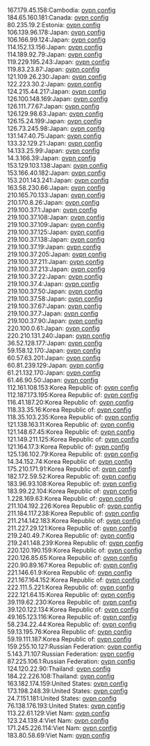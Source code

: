167.179.45.158:Cambodia: [ovpn config](vpn/167_179_45_158.ovpn)  
184.65.160.181:Canada: [ovpn config](vpn/184_65_160_181.ovpn)  
80.235.19.2:Estonia: [ovpn config](vpn/80_235_19_2.ovpn)  
106.139.96.178:Japan: [ovpn config](vpn/106_139_96_178.ovpn)  
106.166.99.124:Japan: [ovpn config](vpn/106_166_99_124.ovpn)  
114.152.13.156:Japan: [ovpn config](vpn/114_152_13_156.ovpn)  
114.189.92.79:Japan: [ovpn config](vpn/114_189_92_79.ovpn)  
119.229.195.243:Japan: [ovpn config](vpn/119_229_195_243.ovpn)  
119.83.23.87:Japan: [ovpn config](vpn/119_83_23_87.ovpn)  
121.109.26.230:Japan: [ovpn config](vpn/121_109_26_230.ovpn)  
122.223.30.2:Japan: [ovpn config](vpn/122_223_30_2.ovpn)  
124.215.44.217:Japan: [ovpn config](vpn/124_215_44_217.ovpn)  
126.100.148.169:Japan: [ovpn config](vpn/126_100_148_169.ovpn)  
126.111.77.67:Japan: [ovpn config](vpn/126_111_77_67.ovpn)  
126.129.98.63:Japan: [ovpn config](vpn/126_129_98_63.ovpn)  
126.15.24.199:Japan: [ovpn config](vpn/126_15_24_199.ovpn)  
126.73.245.98:Japan: [ovpn config](vpn/126_73_245_98.ovpn)  
131.147.40.75:Japan: [ovpn config](vpn/131_147_40_75.ovpn)  
133.32.129.21:Japan: [ovpn config](vpn/133_32_129_21.ovpn)  
14.133.25.99:Japan: [ovpn config](vpn/14_133_25_99.ovpn)  
14.3.166.39:Japan: [ovpn config](vpn/14_3_166_39.ovpn)  
153.129.103.138:Japan: [ovpn config](vpn/153_129_103_138.ovpn)  
153.166.40.182:Japan: [ovpn config](vpn/153_166_40_182.ovpn)  
153.201.143.241:Japan: [ovpn config](vpn/153_201_143_241.ovpn)  
163.58.230.66:Japan: [ovpn config](vpn/163_58_230_66.ovpn)  
210.165.70.133:Japan: [ovpn config](vpn/210_165_70_133.ovpn)  
210.170.8.26:Japan: [ovpn config](vpn/210_170_8_26.ovpn)  
219.100.37.1:Japan: [ovpn config](vpn/219_100_37_1.ovpn)  
219.100.37.108:Japan: [ovpn config](vpn/219_100_37_108.ovpn)  
219.100.37.109:Japan: [ovpn config](vpn/219_100_37_109.ovpn)  
219.100.37.125:Japan: [ovpn config](vpn/219_100_37_125.ovpn)  
219.100.37.138:Japan: [ovpn config](vpn/219_100_37_138.ovpn)  
219.100.37.19:Japan: [ovpn config](vpn/219_100_37_19.ovpn)  
219.100.37.205:Japan: [ovpn config](vpn/219_100_37_205.ovpn)  
219.100.37.211:Japan: [ovpn config](vpn/219_100_37_211.ovpn)  
219.100.37.213:Japan: [ovpn config](vpn/219_100_37_213.ovpn)  
219.100.37.22:Japan: [ovpn config](vpn/219_100_37_22.ovpn)  
219.100.37.4:Japan: [ovpn config](vpn/219_100_37_4.ovpn)  
219.100.37.50:Japan: [ovpn config](vpn/219_100_37_50.ovpn)  
219.100.37.58:Japan: [ovpn config](vpn/219_100_37_58.ovpn)  
219.100.37.67:Japan: [ovpn config](vpn/219_100_37_67.ovpn)  
219.100.37.7:Japan: [ovpn config](vpn/219_100_37_7.ovpn)  
219.100.37.90:Japan: [ovpn config](vpn/219_100_37_90.ovpn)  
220.100.0.61:Japan: [ovpn config](vpn/220_100_0_61.ovpn)  
220.210.131.240:Japan: [ovpn config](vpn/220_210_131_240.ovpn)  
36.52.128.177:Japan: [ovpn config](vpn/36_52_128_177.ovpn)  
59.158.12.170:Japan: [ovpn config](vpn/59_158_12_170.ovpn)  
60.57.63.201:Japan: [ovpn config](vpn/60_57_63_201.ovpn)  
60.81.239.129:Japan: [ovpn config](vpn/60_81_239_129.ovpn)  
61.21.132.170:Japan: [ovpn config](vpn/61_21_132_170.ovpn)  
61.46.90.50:Japan: [ovpn config](vpn/61_46_90_50.ovpn)  
112.161.108.153:Korea Republic of: [ovpn config](vpn/112_161_108_153.ovpn)  
112.187.173.195:Korea Republic of: [ovpn config](vpn/112_187_173_195.ovpn)  
116.41.187.20:Korea Republic of: [ovpn config](vpn/116_41_187_20.ovpn)  
118.33.35.16:Korea Republic of: [ovpn config](vpn/118_33_35_16.ovpn)  
118.35.103.235:Korea Republic of: [ovpn config](vpn/118_35_103_235.ovpn)  
121.138.163.11:Korea Republic of: [ovpn config](vpn/121_138_163_11.ovpn)  
121.148.67.45:Korea Republic of: [ovpn config](vpn/121_148_67_45.ovpn)  
121.149.211.125:Korea Republic of: [ovpn config](vpn/121_149_211_125.ovpn)  
121.164.17.3:Korea Republic of: [ovpn config](vpn/121_164_17_3.ovpn)  
125.136.102.79:Korea Republic of: [ovpn config](vpn/125_136_102_79.ovpn)  
14.34.152.74:Korea Republic of: [ovpn config](vpn/14_34_152_74.ovpn)  
175.210.171.91:Korea Republic of: [ovpn config](vpn/175_210_171_91.ovpn)  
182.172.59.52:Korea Republic of: [ovpn config](vpn/182_172_59_52.ovpn)  
183.96.93.108:Korea Republic of: [ovpn config](vpn/183_96_93_108.ovpn)  
183.99.22.104:Korea Republic of: [ovpn config](vpn/183_99_22_104.ovpn)  
1.228.169.63:Korea Republic of: [ovpn config](vpn/1_228_169_63.ovpn)  
211.104.192.226:Korea Republic of: [ovpn config](vpn/211_104_192_226.ovpn)  
211.184.117.238:Korea Republic of: [ovpn config](vpn/211_184_117_238.ovpn)  
211.214.142.183:Korea Republic of: [ovpn config](vpn/211_214_142_183.ovpn)  
211.227.29.121:Korea Republic of: [ovpn config](vpn/211_227_29_121.ovpn)  
219.240.49.7:Korea Republic of: [ovpn config](vpn/219_240_49_7.ovpn)  
219.241.148.239:Korea Republic of: [ovpn config](vpn/219_241_148_239.ovpn)  
220.120.190.159:Korea Republic of: [ovpn config](vpn/220_120_190_159.ovpn)  
220.126.85.65:Korea Republic of: [ovpn config](vpn/220_126_85_65.ovpn)  
220.90.89.167:Korea Republic of: [ovpn config](vpn/220_90_89_167.ovpn)  
221.146.61.9:Korea Republic of: [ovpn config](vpn/221_146_61_9.ovpn)  
221.167.164.152:Korea Republic of: [ovpn config](vpn/221_167_164_152.ovpn)  
222.111.5.221:Korea Republic of: [ovpn config](vpn/222_111_5_221.ovpn)  
222.121.64.15:Korea Republic of: [ovpn config](vpn/222_121_64_15.ovpn)  
39.119.62.230:Korea Republic of: [ovpn config](vpn/39_119_62_230.ovpn)  
39.120.122.134:Korea Republic of: [ovpn config](vpn/39_120_122_134.ovpn)  
49.165.123.116:Korea Republic of: [ovpn config](vpn/49_165_123_116.ovpn)  
58.234.22.44:Korea Republic of: [ovpn config](vpn/58_234_22_44.ovpn)  
59.13.195.76:Korea Republic of: [ovpn config](vpn/59_13_195_76.ovpn)  
59.19.111.187:Korea Republic of: [ovpn config](vpn/59_19_111_187.ovpn)  
159.255.10.127:Russian Federation: [ovpn config](vpn/159_255_10_127.ovpn)  
5.143.71.107:Russian Federation: [ovpn config](vpn/5_143_71_107.ovpn)  
87.225.106.1:Russian Federation: [ovpn config](vpn/87_225_106_1.ovpn)  
124.120.22.90:Thailand: [ovpn config](vpn/124_120_22_90.ovpn)  
184.22.226.108:Thailand: [ovpn config](vpn/184_22_226_108.ovpn)  
163.182.174.159:United States: [ovpn config](vpn/163_182_174_159.ovpn)  
173.198.248.39:United States: [ovpn config](vpn/173_198_248_39.ovpn)  
24.7.151.181:United States: [ovpn config](vpn/24_7_151_181.ovpn)  
76.138.176.193:United States: [ovpn config](vpn/76_138_176_193.ovpn)  
113.22.61.129:Viet Nam: [ovpn config](vpn/113_22_61_129.ovpn)  
123.24.139.4:Viet Nam: [ovpn config](vpn/123_24_139_4.ovpn)  
171.245.226.114:Viet Nam: [ovpn config](vpn/171_245_226_114.ovpn)  
183.80.58.69:Viet Nam: [ovpn config](vpn/183_80_58_69.ovpn)  
